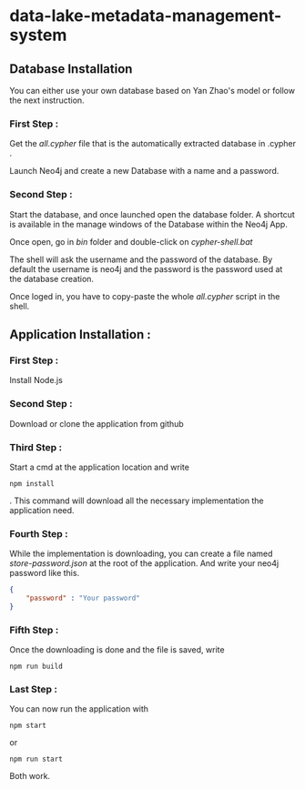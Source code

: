 # data-lake-metadata-management-system

## Database Installation

You can either use your own database based on Yan Zhao's model or follow the next instruction.

### First Step : 

Get the *all.cypher* file that is the automatically extracted database in .cypher .

Launch Neo4j and create a new Database with a name and a password.

### Second Step :

Start the database, and once launched open the database folder. A shortcut is available in the manage windows of the Database within the Neo4j App.

Once open, go in *bin* folder and double-click on *cypher-shell.bat*

The shell will ask the username and the password of the database. By default the username is neo4j and the password is the password used at the database creation.

Once loged in, you have to copy-paste the whole *all.cypher* script in the shell.

## Application Installation :

### First Step :

Install Node.js 

### Second Step :

Download or clone the application from github

### Third Step :

Start a cmd at the application location and write 
```
npm install
```
 . This command will download all the necessary implementation the application need.

### Fourth Step :

While the implementation is downloading, you can create a file named *store-password.json* at the root of the application. And write your neo4j password like this.

```json
{
    "password" : "Your password"
}
```

### Fifth Step :

Once the downloading is done and the file is saved, write 

```
npm run build
```
### Last Step :

You can now run the application with 
```
npm start
```

or

```
npm run start
```

Both work.
